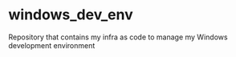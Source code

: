 # windows_dev_env
Repository that contains my infra as code to manage my Windows development environment
